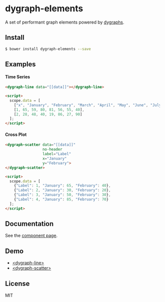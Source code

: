 # dygraph-elements

A set of performant graph elements powered by [dygraphs](https://github.com/danvk/dygraphs).


## Install

```sh
$ bower install dygraph-elements --save
```


## Examples

#### Time Series

```html
<dygraph-line data="[[data]]"></dygraph-line>

<script>
  scope.data = [
    ["x", "January", "February", "March", "April", "May", "June", "July"],
    [1, 65, 59, 80, 81, 56, 55, 40],
    [2, 28, 48, 40, 19, 86, 27, 90]
  ];
</script>
```

#### Cross Plot

```html
<dygraph-scatter data="[[data]]"
                 no-header
                 label="Label"
                 x="January"
                 y="February">
</dygraph-scatter>

<script>
  scope.data = [
    {"Label": 1, "January": 65, "February": 40},
    {"Label": 2, "January": 30, "February": 20},
    {"Label": 3, "January": 50, "February": 30},
    {"Label": 4, "January": 85, "February": 70}
  ];
</script>
```

## Documentation

See the [component page](http://reinert.github.io/dygraph-elements).


## Demo
* [&lt;dygraph-line&gt;](http://reinert.github.io/dygraph-elements/components/dygraph-elements/demo/dygraph-line.html)
* [&lt;dygraph-scatter&gt;](http://reinert.github.io/dygraph-elements/components/dygraph-elements/demo/dygraph-scatter.html)


## License

MIT
